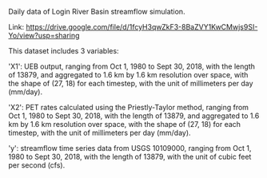 Daily data of Login River Basin streamflow simulation.

Link: https://drive.google.com/file/d/1fcyH3qwZkF3-8BaZVY1KwCMwjs9SI-Yo/view?usp=sharing
 
This dataset includes 3 variables:
 
  'X1': UEB output, ranging from Oct 1, 1980 to Sept 30, 2018, with the length of 13879, and aggregated to 1.6 km by 1.6 km resolution over space, with the shape of (27, 18) for each timestep, with the unit of millimeters per day (mm/day).
 
  'X2': PET rates calculated using the Priestly-Taylor method, ranging from Oct 1, 1980 to Sept 30, 2018, with the length of 13879, and aggregated to 1.6 km by 1.6 km resolution over space, with the shape of (27, 18) for each timestep, with the unit of millimeters per day (mm/day).
 
  'y': streamflow time series data from USGS 10109000, ranging from Oct 1, 1980 to Sept 30, 2018, with the length of 13879, with the unit of cubic feet per second (cfs).
